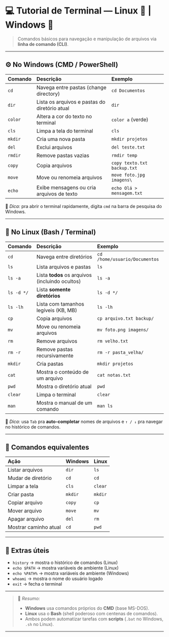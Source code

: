 # 💻 Tutorial de Terminal — Linux 🐧 | Windows 💠

> Comandos básicos para navegação e manipulação de arquivos via **linha de comando (CLI)**.

---

## ⚙️ No Windows (CMD / PowerShell)

| Comando | Descrição | Exemplo |
|:--|:--|:--|
| `cd` | Navega entre pastas (change directory) | `cd Documentos` |
| `dir` | Lista os arquivos e pastas do diretório atual | `dir` |
| `color` | Altera a cor do texto no terminal | `color a` (verde) |
| `cls` | Limpa a tela do terminal | `cls` |
| `mkdir` | Cria uma nova pasta | `mkdir projetos` |
| `del` | Exclui arquivos | `del teste.txt` |
| `rmdir` | Remove pastas vazias | `rmdir temp` |
| `copy` | Copia arquivos | `copy texto.txt backup.txt` |
| `move` | Move ou renomeia arquivos | `move foto.jpg imagens\` |
| `echo` | Exibe mensagens ou cria arquivos de texto | `echo Olá > mensagem.txt` |

📌 *Dica:* pra abrir o terminal rapidamente, digita `cmd` na barra de pesquisa do Windows.

---

## 🐧 No Linux (Bash / Terminal)

| Comando | Descrição | Exemplo |
|:--|:--|:--|
| `cd` | Navega entre diretórios | `cd /home/usuario/Documentos` |
| `ls` | Lista arquivos e pastas | `ls` |
| `ls -a` | Lista **todos** os arquivos (incluindo ocultos) | `ls -a` |
| `ls -d */` | Lista **somente diretórios** | `ls -d */` |
| `ls -lh` | Lista com tamanhos legíveis (KB, MB) | `ls -lh` |
| `cp` | Copia arquivos | `cp arquivo.txt backup/` |
| `mv` | Move ou renomeia arquivos | `mv foto.png imagens/` |
| `rm` | Remove arquivos | `rm velho.txt` |
| `rm -r` | Remove pastas recursivamente | `rm -r pasta_velha/` |
| `mkdir` | Cria pastas | `mkdir projetos` |
| `cat` | Mostra o conteúdo de um arquivo | `cat notas.txt` |
| `pwd` | Mostra o diretório atual | `pwd` |
| `clear` | Limpa o terminal | `clear` |
| `man` | Mostra o manual de um comando | `man ls` |

📌 *Dica:* usa `Tab` pra **auto-completar** nomes de arquivos e `↑ / ↓` pra navegar no histórico de comandos.

---

## 🔄 Comandos equivalentes

| Ação | Windows | Linux |
|:--|:--|:--|
| Listar arquivos | `dir` | `ls` |
| Mudar de diretório | `cd` | `cd` |
| Limpar a tela | `cls` | `clear` |
| Criar pasta | `mkdir` | `mkdir` |
| Copiar arquivo | `copy` | `cp` |
| Mover arquivo | `move` | `mv` |
| Apagar arquivo | `del` | `rm` |
| Mostrar caminho atual | `cd` | `pwd` |

---

## 🧩 Extras úteis

- `history` → mostra o histórico de comandos (Linux)  
- `echo $PATH` → mostra variáveis de ambiente (Linux)  
- `echo %PATH%` → mostra variáveis de ambiente (Windows)  
- `whoami` → mostra o nome do usuário logado  
- `exit` → fecha o terminal  

---

> 💬 *Resumo:*  
> - **Windows** usa comandos próprios do **CMD** (base MS-DOS).  
> - **Linux** usa o **Bash** (shell poderoso com centenas de comandos).  
> - Ambos podem automatizar tarefas com **scripts** (`.bat` no Windows, `.sh` no Linux).

---
